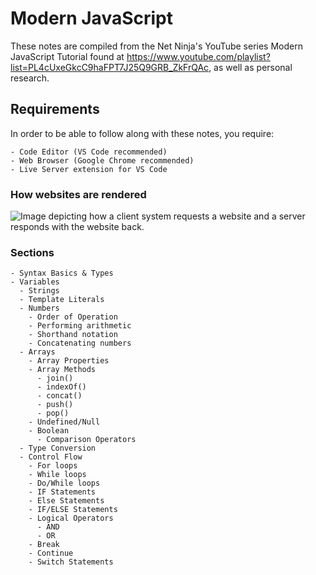 # Modern JavaScript
These notes are compiled from the Net Ninja's YouTube series Modern JavaScript Tutorial found at https://www.youtube.com/playlist?list=PL4cUxeGkcC9haFPT7J25Q9GRB_ZkFrQAc, as well as personal research.

## Requirements
In order to be able to follow along with these notes, you require:

    - Code Editor (VS Code recommended)
    - Web Browser (Google Chrome recommended)
    - Live Server extension for VS Code

### How websites are rendered
![Image depicting how a client system requests a website and a server responds with the website back.](server-request.png)

### Sections

    - Syntax Basics & Types
    - Variables
      - Strings
      - Template Literals
      - Numbers
        - Order of Operation
        - Performing arithmetic
        - Shorthand notation
        - Concatenating numbers
      - Arrays
        - Array Properties
        - Array Methods
          - join()
          - indexOf()
          - concat()
          - push()
          - pop()
        - Undefined/Null
        - Boolean
          - Comparison Operators
      - Type Conversion
      - Control Flow
        - For loops
        - While loops
        - Do/While loops
        - IF Statements
        - Else Statements
        - IF/ELSE Statements
        - Logical Operators
          - AND
          - OR
        - Break
        - Continue
        - Switch Statements